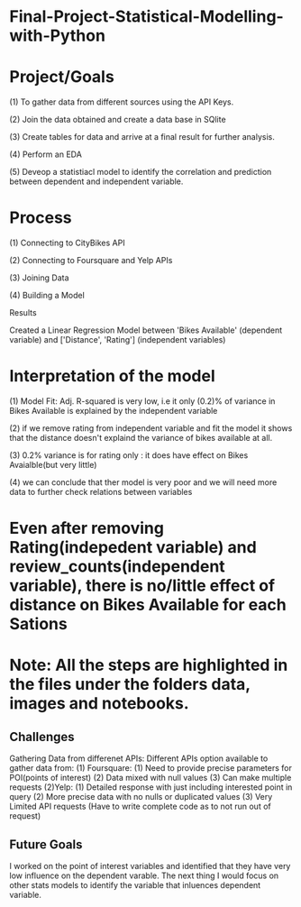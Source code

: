 # Final-Project-Statistical-Modelling-with-Python

# Project/Goals

(1) To gather data from different sources using the API Keys.

(2) Join the data obtained and create a data base in SQlite

(3) Create tables for data and arrive at a final result for further analysis.

(4) Perform an EDA

(5) Deveop a statistiacl model to identify the correlation and prediction between dependent and independent variable.
              
# Process
(1) Connecting to CityBikes API

(2) Connecting to Foursquare and Yelp APIs

(3) Joining Data

(4) Building a Model

 Results

 Created a Linear Regression Model between 'Bikes Available' (dependent variable) and ['Distance', 'Rating'] (independent variables)



# Interpretation of the model
(1) Model Fit: Adj. R-squared is very low, i.e it only (0.2)% of variance in Bikes Available is explained by the independent variable

(2) if we remove rating from independent variable and fit the model it shows that the distance doesn't explaind the variance of bikes available at all.

(3) 0.2% variance is for rating only : it does have effect on Bikes Avaialble(but very little)

(4) we can conclude that ther model is very poor and we will need more data to further check relations between variables


# Even after removing Rating(indepedent variable) and review_counts(independent variable), there is no/little effect of distance on Bikes Available for each Sations

# Note: All the steps are highlighted in the files under the folders data, images and notebooks.

## Challenges 

Gathering Data from differenet APIs:
Different APIs option available to gather data from:
(1) Foursquare:
(1) Need to provide precise parameters for POI(points of interest)
(2) Data mixed with null values
(3) Can make multiple  requests
(2)Yelp:
(1) Detailed response with just including interested point in query
(2) More precise data with no nulls or duplicated values
(3) Very Limited API requests (Have to write complete code as to not run out of request)

                                
  ## Future Goals
I worked on the point of interest variables and identified that they have very low influence on the dependent varable.
The next thing I would focus on other stats models to identify the variable that inluences dependent variable.
